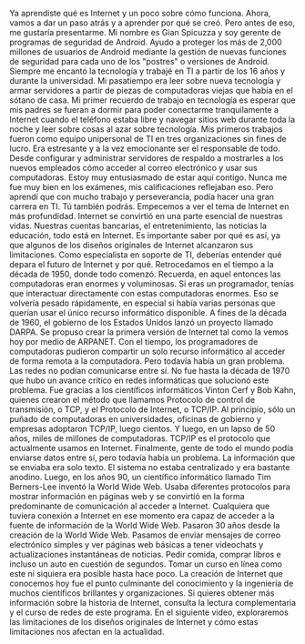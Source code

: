 Ya aprendiste qué es Internet y
un poco sobre cómo funciona. Ahora, vamos a dar un paso atrás
y a aprender por qué se creó. Pero antes de eso,
me gustaría presentarme. Mi nombre es Gian Spicuzza
y soy gerente de programas de seguridad de Android. Ayudo a proteger los más de 2,000 millones de usuarios de Android
mediante la gestión de nuevas funciones de seguridad para cada uno de los "postres"
o versiones de Android. Siempre me encantó la tecnología
y trabajé en TI a partir de los 16 años y durante la universidad. Mi pasatiempo
era leer sobre nueva tecnología y armar servidores a partir de piezas de computadoras viejas
que había en el sótano de casa. Mi primer recuerdo de trabajo en tecnología
es esperar que mis padres se fueran a dormir para poder conectarme tranquilamente a Internet
cuando el teléfono estaba libre y navegar sitios web durante toda la noche
y leer sobre cosas al azar sobre tecnología. Mis primeros trabajos fueron como equipo unipersonal de TI
en tres organizaciones sin fines de lucro. Era estresante y a la vez emocionante
ser el responsable de todo. Desde configurar y administrar
servidores de respaldo a mostrarles a los nuevos empleados
cómo acceder al correo electrónico y usar sus computadoras. Estoy muy entusiasmado de estar aquí contigo. Nunca me fue muy bien en los exámenes,
mis calificaciones reflejaban eso. Pero aprendí que con mucho trabajo y perseverancia, podía hacer
una gran carrera en TI. Tú también podrás. Empecemos a ver
el tema de Internet en más profundidad. Internet se convirtió
en una parte esencial de nuestras vidas. Nuestras cuentas bancarias, el entretenimiento, las noticias
la educación, todo está en Internet. Es importante saber por qué es así, ya que algunos de los diseños originales de
Internet alcanzaron sus limitaciones. Como especialista en soporte de TI, deberías entender qué depara
el futuro de Internet y por qué. Retrocedamos en el tiempo
a la década de 1950, donde todo comenzó. Recuerda, en aquel entonces las computadoras
eran enormes y voluminosas. Si eras un programador, tenías que interactuar directamente
con estas computadoras enormes. Eso se volvería pesado rápidamente,
en especial si había varias personas que querían usar el único
recurso informático disponible. A fines de la década de 1960, el gobierno de los Estados Unidos
lanzó un proyecto llamado DARPA. Se propuso crear la primera versión
de Internet tal como la vemos hoy por medio de ARPANET. Con el tiempo, los programadores de computadoras
pudieron compartir un solo recurso informático al acceder de forma remota
a la computadora. Pero todavía había un gran problema. Las redes no podían comunicarse entre sí. No fue hasta la década de 1970 que hubo
un avance crítico en redes informáticas que solucionó este problema. Fue gracias a los científicos informáticos
Vinton Cerf y Bob Kahn, quienes crearon el método que llamamos
Protocolo de control de transmisión, o TCP, y el Protocolo de Internet, o TCP/IP. Al principio, sólo un puñado
de computadoras en universidades, oficinas de gobierno
y empresas adoptaron TCP/IP, luego cientos. Y luego, en un lapso de 50 años,
miles de millones de computadoras. TCP/IP es el protocolo que actualmente
usamos en Internet. Finalmente, gente de todo el mundo
podía enviarse datos entre sí, pero todavía había un problema. La información que se enviaba era solo texto. El sistema no estaba centralizado
y era bastante anodino. Luego, en los años 90, un científico informático llamado
Tim Berners-Lee inventó la World Wide Web. Usaba diferentes protocolos
para mostrar información en páginas web y se convirtió en la forma predominante
de comunicación al acceder a Internet. Cualquiera que tuviera conexión a Internet
en ese momento era capaz de acceder a la fuente de información
de la World Wide Web. Pasaron 30 años desde la creación
de la World Wide Web. Pasamos de enviar
mensajes de correo electrónico simples y ver páginas web básicas a tener
videochats y actualizaciones instantáneas de noticias. Pedir comida, comprar libros
e incluso un auto en cuestión de segundos. Tomar un curso en línea como este
ni siquiera era posible hasta hace poco. La creación de Internet que conocemos hoy
fue el punto culminante del conocimiento y la ingeniería de muchos científicos
brillantes y organizaciones. Si quieres obtener más información
sobre la historia de Internet, consulta la lectura complementaria
y el curso de redes de este programa. En el siguiente video, exploraremos
las limitaciones de los diseños originales de Internet y cómo estas limitaciones
nos afectan en la actualidad.